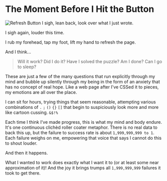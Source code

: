 # The Moment Before I Hit the Button

![Refresh Button](https://pixabay.com/static/uploads/photo/2013/07/12/16/35/redo-151210_640.png)
I sigh, lean back, look over what I just wrote.

I sigh again, louder this time.  

I rub my forehead, tap my foot, lift my hand to refresh the page.

And I think...
> Will it work?  Did I do it?  Have I solved the puzzle?  Am I done?  Can I go to sleep?

These are just a few of the many questions that run explicitly through my mind and bubble up silently through my being in the form of an anxiety that has no concept of real hope.  Like a web page after I've CSSed it to pieces, my emotions are all over the place.

I can sit for hours, trying things that seem reasonable, attempting various combinations of `.` `;` `()` `{}` `[]` that begin to suspiciously look more and more like cartoon cussing. `&$!%`  

Each time I think I've made progress, this is what my mind and body endure.  It's one continuous clichèd roller coater metaphor.  There is no real data to back this up, but the failure to success rate is about `1,999,999,999 to 1`.  Each failure weighs on me, empowering that voice that says I cannot do this to shout louder.

And then it happens.

What I wanted to work does exactly what I want it to (or at least some near approximation of it)!  And the joy it brings trumps all `1,999,999,999` failures it took to get there.
